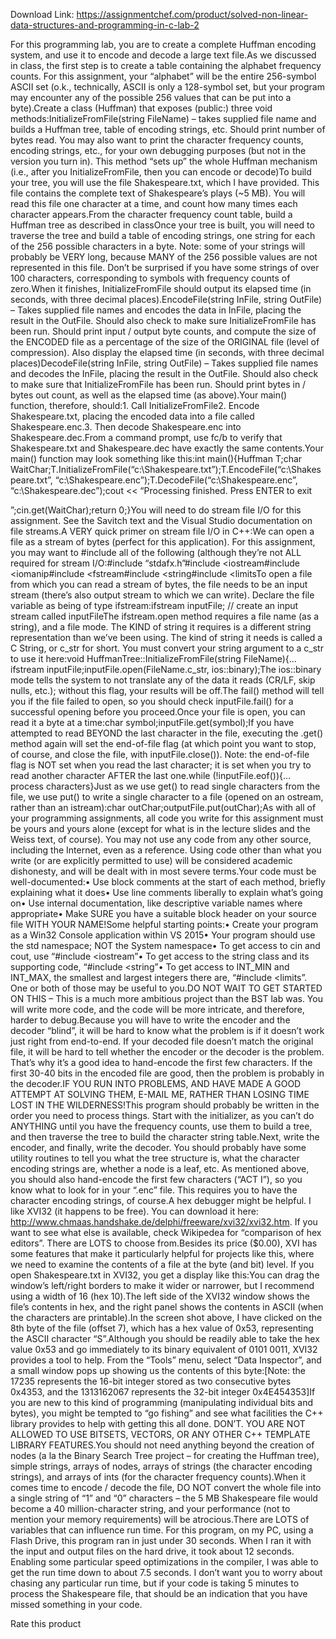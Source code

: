 Download Link: https://assignmentchef.com/product/solved-non-linear-data-structures-and-programming-in-c-lab-2
<br>
<p class="ui header product-top-header" title="Non-Linear Data Structures and Programming in C++ Lab 2 Solution">For this programming lab, you are to create a complete Huffman encoding system, and use it to encode and decode a large text file.As we discussed in class, the first step is to create a table containing the alphabet frequency counts. For this assignment, your “alphabet” will be the entire 256-symbol ASCII set (o.k., technically, ASCII is only a 128-symbol set, but your program may encounter any of the possible 256 values that can be put into a byte).Create a class (Huffman) that exposes (public:) three void methods:InitializeFromFile(string FileName) – takes supplied file name and builds a Huffman tree, table of encoding strings, etc. Should print number of bytes read. You may also want to print the character frequency counts, encoding strings, etc., for your own debugging purposes (but not in the version you turn in). This method “sets up” the whole Huffman mechanism (i.e., after you InitializeFromFile, then you can encode or decode)To build your tree, you will use the file Shakespeare.txt, which I have provided. This file contains the complete text of Shakespeare’s plays (~5 MB). You will read this file one character at a time, and count how many times each character appears.From the character frequency count table, build a Huffman tree as described in classOnce your tree is built, you will need to traverse the tree and build a table of encoding strings, one string for each of the 256 possible characters in a byte. Note: some of your strings will probably be VERY long, because MANY of the 256 possible values are not represented in this file. Don’t be surprised if you have some strings of over 100 characters, corresponding to symbols with frequency counts of zero.When it finishes, InitializeFromFile should output its elapsed time (in seconds, with three decimal places).EncodeFile(string InFile, string OutFile) – Takes supplied file names and encodes the data in InFile, placing the result in the OutFile. Should also check to make sure InitializeFromFile has been run. Should print input / output byte counts, and compute the size of the ENCODED file as a percentage of the size of the ORIGINAL file (level of compression). Also display the elapsed time (in seconds, with three decimal places)DecodeFile(string InFile, string OutFile) – Takes supplied file names and decodes the InFile, placing the result in the OutFile. Should also check to make sure that InitializeFromFile has been run. Should print bytes in / bytes out count, as well as the elapsed time (as above).Your main() function, therefore, should:1. Call InitializeFromFile2. Encode Shakespeare.txt, placing the encoded data into a file called Shakespeare.enc.3. Then decode Shakespeare.enc into Shakespeare.dec.From a command prompt, use fc/b to verify that Shakespeare.txt and Shakespeare.dec have exactly the same contents.Your main() function may look something like this:int main(){Huffman T;char WaitChar;T.InitializeFromFile(“c:\Shakespeare.txt”);T.EncodeFile(“c:\Shakespeare.txt”, “c:\Shakespeare.enc”);T.DecodeFile(“c:\Shakespeare.enc”, “c:\Shakespeare.dec”);cout &lt;&lt; “Processing finished. Press ENTER to exit

”;cin.get(WaitChar);return 0;}You will need to do stream file I/O for this assignment. See the Savitch text and the Visual Studio documentation on file streams.A VERY quick primer on stream file I/O in C++:We can open a file as a stream of bytes (perfect for this application). For this assignment, you may want to #include all of the following (although they’re not ALL required for stream I/O:#include “stdafx.h”#include &lt;iostream#include &lt;iomanip#include &lt;fstream#include &lt;string#include &lt;limitsTo open a file from which you can read a stream of bytes, the file needs to be an input stream (there’s also output stream to which we can write). Declare the file variable as being of type ifstream:ifstream inputFile; // create an input stream called inputFileThe ifstream.open method requires a file name (as a string), and a file mode. The KIND of string it requires is a different string representation than we’ve been using. The kind of string it needs is called a C String, or c_str for short. You must convert your string argument to a c_str to use it here:void HuffmanTree::InitializeFromFile(string FileName){…ifstream inputFile;inputFile.open(FileName.c_str, ios::binary);The ios::binary mode tells the system to not translate any of the data it reads (CR/LF, skip nulls, etc.); without this flag, your results will be off.The fail() method will tell you if the file failed to open, so you should check inputFile.fail() for a successful opening before you proceed.Once your file is open, you can read it a byte at a time:char symbol;inputFile.get(symbol);If you have attempted to read BEYOND the last character in the file, executing the .get() method again will set the end-of-file flag (at which point you want to stop, of course, and close the file, with inputFile.close()). Note: the end-of-file flag is NOT set when you read the last character; it is set when you try to read another character AFTER the last one.while (!inputFile.eof()){… process characters}Just as we use get() to read single characters from the file, we use put() to write a single character to a file (opened on an ostream, rather than an istream):char outChar;outputFile.put(outChar);As with all of your programming assignments, all code you write for this assignment must be yours and yours alone (except for what is in the lecture slides and the Weiss text, of course). You may not use any code from any other source, including the Internet, even as a reference. Using code other than what you write (or are explicitly permitted to use) will be considered academic dishonesty, and will be dealt with in most severe terms.Your code must be well-documented:• Use block comments at the start of each method, briefly explaining what it does• Use line comments liberally to explain what’s going on• Use internal documentation, like descriptive variable names where appropriate• Make SURE you have a suitable block header on your source file WITH YOUR NAME!Some helpful starting points:• Create your program as a Win32 Console application within VS 2015• Your program should use the std namespace; NOT the System namespace• To get access to cin and cout, use “#include &lt;iostream”• To get access to the string class and its supporting code, “#include &lt;string”• To get access to INT_MIN and INT_MAX, the smallest and largest integers there are, “#include &lt;limits”. One or both of those may be useful to you.DO NOT WAIT TO GET STARTED ON THIS – This is a much more ambitious project than the BST lab was. You will write more code, and the code will be more intricate, and therefore, harder to debug.Because you will have to write the encoder and the decoder “blind”, it will be hard to know what the problem is if it doesn’t work just right from end-to-end. If your decoded file doesn’t match the original file, it will be hard to tell whether the encoder or the decoder is the problem. That’s why it’s a good idea to hand-encode the first few characters. If the first 30-40 bits in the encoded file are good, then the problem is probably in the decoder.IF YOU RUN INTO PROBLEMS, AND HAVE MADE A GOOD ATTEMPT AT SOLVING THEM, E-MAIL ME, RATHER THAN LOSING TIME LOST IN THE WILDERNESS!This program should probably be written in the order you need to process things. Start with the initializer, as you can’t do ANYTHING until you have the frequency counts, use them to build a tree, and then traverse the tree to build the character string table.Next, write the encoder, and finally, write the decoder. You should probably have some utility routines to tell you what the tree structure is, what the character encoding strings are, whether a node is a leaf, etc. As mentioned above, you should also hand-encode the first few characters (“ACT I”), so you know what to look for in your “.enc” file. This requires you to have the character encoding strings, of course.A hex debugger might be helpful. I like XVI32 (it happens to be free). You can download it here: <a href="http://www.chmaas.handshake.de/delphi/freeware/xvi32/xvi32.htm?__hstc=188378999.790fc8ca1a2503bce95a1f844a89d427.1486985245056.1487231419631.1487234187525.15&amp;__hssc=188378999.19.1487234187525&amp;__hsfp=2337163350" target="_blank" rel="nofollow noopener noreferrer">http://www.chmaas.handshake.de/delphi/freeware/xvi32/xvi32.htm</a>. If you want to see what else is available, check Wikipedea for “comparison of hex editors”. There are LOTS to choose from.Besides its price ($0.00), XVI has some features that make it particularly helpful for projects like this, where we need to examine the contents of a file at the byte (and bit) level. If you open Shakespeare.txt in XVI32, you get a display like this:You can drag the window’s left/right borders to make it wider or narrower, but I recommend using a width of 16 (hex 10).The left side of the XVI32 window shows the file’s contents in hex, and the right panel shows the contents in ASCII (when the characters are printable).In the screen shot above, I have clicked on the 8th byte of the file (offset 7), which has a hex value of 0x53, representing the ASCII character “S”.Although you should be readily able to take the hex value 0x53 and go immediately to its binary equivalent of 0101 0011, XVI32 provides a tool to help. From the “Tools” menu, select “Data Inspector”, and a small window pops up showing us the contents of this byte:[Note: the 17235 represents the 16-bit integer stored as two consecutive bytes 0x4353, and the 1313162067 represents the 32-bit integer 0x4E454353]If you are new to this kind of programming (manipulating individual bits and bytes), you might be tempted to “go fishing” and see what facilities the C++ library provides to help with getting this all done. DON’T. YOU ARE NOT ALLOWED TO USE BITSETS, VECTORS, OR ANY OTHER C++ TEMPLATE LIBRARY FEATURES.You should not need anything beyond the creation of nodes (a la the Binary Search Tree project – for creating the Huffman tree), simple strings, arrays of nodes, arrays of strings (the character encoding strings), and arrays of ints (for the character frequency counts).When it comes time to encode / decode the file, DO NOT convert the whole file into a single string of “1” and “0” characters – the 5 MB Shakespeare file would become a 40 million-character string, and your performance (not to mention your memory requirements) will be atrocious.There are LOTS of variables that can influence run time. For this program, on my PC, using a Flash Drive, this program ran in just under 30 seconds. When I ran it with the input and output files on the hard drive, it took about 12 seconds. Enabling some particular speed optimizations in the compiler, I was able to get the run time down to about 7.5 seconds. I don’t want you to worry about chasing any particular run time, but if your code is taking 5 minutes to process the Shakespeare file, that should be an indication that you have missed something in your code.

<span class="kksr-muted">Rate this product</span>
